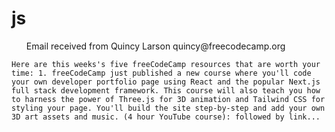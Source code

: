 # js

<ul>Email received from Quincy Larson quincy@freecodecamp.org</ul>

`Here are this weeks's five freeCodeCamp resources that are worth your time: 1. freeCodeCamp just published a new course where you'll code your own developer portfolio page using React and the popular Next.js full stack development framework. This course will also teach you how to harness the power of Three.js for 3D animation and Tailwind CSS for styling your page. You'll build the site step-by-step and add your own 3D art assets and music. (4 hour YouTube course): followed by link...`

